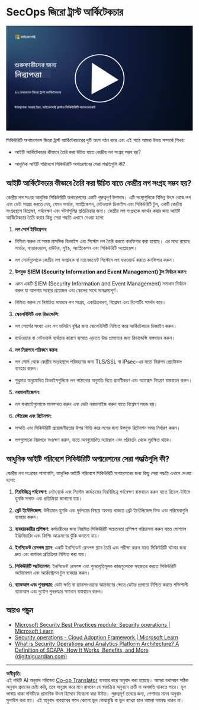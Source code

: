 <!--
CO_OP_TRANSLATOR_METADATA:
{
  "original_hash": "45bbdc114e70936816b0b3e7c40189cf",
  "translation_date": "2025-09-03T21:18:21+00:00",
  "source_file": "4.2 SecOps zero trust architecture.md",
  "language_code": "bn"
}
-->
# SecOps জিরো ট্রাস্ট আর্কিটেকচার

[![ভিডিও দেখুন](../../translated_images/4-2_placeholder.20e2345a0848364aaf73ddda28f676a3d9980843c51a0050774b268037db079d.bn.png)](https://learn-video.azurefd.net/vod/player?id=8a2c36d9-8117-4576-ad5b-787667d13603)

সিকিউরিটি অপারেশনস জিরো ট্রাস্ট আর্কিটেকচারের দুটি অংশ গঠন করে এবং এই পাঠে আমরা উভয় সম্পর্কে শিখব:

- আইটি আর্কিটেকচার কীভাবে তৈরি করা উচিত যাতে কেন্দ্রীয় লগ সংগ্রহ সম্ভব হয়?

- আধুনিক আইটি পরিবেশে সিকিউরিটি অপারেশনের সেরা পদ্ধতিগুলি কী?

## আইটি আর্কিটেকচার কীভাবে তৈরি করা উচিত যাতে কেন্দ্রীয় লগ সংগ্রহ সম্ভব হয়?

কেন্দ্রীয় লগ সংগ্রহ আধুনিক সিকিউরিটি অপারেশনের একটি গুরুত্বপূর্ণ উপাদান। এটি সংস্থাগুলিকে বিভিন্ন উৎস থেকে লগ এবং ডেটা সংগ্রহ করতে দেয়, যেমন সার্ভার, অ্যাপ্লিকেশন, নেটওয়ার্ক ডিভাইস এবং সিকিউরিটি টুল, একটি কেন্দ্রীয় সংগ্রহস্থলে বিশ্লেষণ, পর্যবেক্ষণ এবং ঘটনাগুলির প্রতিক্রিয়ার জন্য। কেন্দ্রীয় লগ সংগ্রহকে সমর্থন করার জন্য আইটি আর্কিটেকচার তৈরি করার কিছু সেরা পদ্ধতি এখানে দেওয়া হলো:

1. **লগ সোর্স ইন্টিগ্রেশন**:

- নিশ্চিত করুন যে সমস্ত প্রাসঙ্গিক ডিভাইস এবং সিস্টেম লগ তৈরি করতে কনফিগার করা হয়েছে। এর মধ্যে রয়েছে সার্ভার, ফায়ারওয়াল, রাউটার, সুইচ, অ্যাপ্লিকেশন এবং সিকিউরিটি অ্যাপ্লায়েন্স।

- লগ সোর্সগুলোকে কেন্দ্রীয় লগ সংগ্রাহক বা ম্যানেজমেন্ট সিস্টেমে লগ ফরওয়ার্ড করতে কনফিগার করুন।

2. **উপযুক্ত SIEM (Security Information and Event Management) টুল নির্বাচন করুন**:

- এমন একটি SIEM (Security Information and Event Management) সমাধান নির্বাচন করুন যা আপনার সংস্থার প্রয়োজন এবং স্কেলের সাথে সামঞ্জস্যপূর্ণ।

- নিশ্চিত করুন যে নির্বাচিত সমাধান লগ সংগ্রহ, একত্রিতকরণ, বিশ্লেষণ এবং রিপোর্টিং সমর্থন করে।

3. **স্কেলেবিলিটি এবং রিডান্ডেন্সি**:

- লগ সোর্সের সংখ্যা এবং লগ ভলিউম বৃদ্ধির জন্য স্কেলেবিলিটি নিশ্চিত করে আর্কিটেকচার ডিজাইন করুন।

- হার্ডওয়্যার বা নেটওয়ার্ক ব্যর্থতার কারণে ব্যাঘাত এড়াতে উচ্চ প্রাপ্যতার জন্য রিডান্ডেন্সি বাস্তবায়ন করুন।

4. **লগ নিরাপদে পরিবহন করুন**:

- লগ সোর্স থেকে কেন্দ্রীয় সংগ্রহস্থলে পরিবহনের জন্য TLS/SSL বা IPsec-এর মতো নিরাপদ প্রোটোকল ব্যবহার করুন।

- শুধুমাত্র অনুমোদিত ডিভাইসগুলিকে লগ পাঠানোর অনুমতি দিতে প্রমাণীকরণ এবং অ্যাক্সেস নিয়ন্ত্রণ বাস্তবায়ন করুন।

5. **নরমালাইজেশন**:

- লগ ফরম্যাটগুলোকে মানসম্মত করুন এবং ডেটা নরমালাইজ করুন যাতে বিশ্লেষণ সহজ হয়।

6. **স্টোরেজ এবং রিটেনশন**:

- সম্মতি এবং সিকিউরিটি প্রয়োজনীয়তার উপর ভিত্তি করে লগের জন্য উপযুক্ত রিটেনশন সময় নির্ধারণ করুন।

- লগগুলোকে নিরাপদে সংরক্ষণ করুন, যাতে অননুমোদিত অ্যাক্সেস এবং পরিবর্তন থেকে সুরক্ষিত থাকে।

## আধুনিক আইটি পরিবেশে সিকিউরিটি অপারেশনের সেরা পদ্ধতিগুলি কী?

কেন্দ্রীয় লগ সংগ্রহের পাশাপাশি, আধুনিক আইটি পরিবেশে সিকিউরিটি অপারেশনের জন্য কিছু সেরা পদ্ধতি এখানে দেওয়া হলো:

1. **নিরবিচ্ছিন্ন পর্যবেক্ষণ**: নেটওয়ার্ক এবং সিস্টেম কার্যক্রমের নিরবিচ্ছিন্ন পর্যবেক্ষণ বাস্তবায়ন করুন যাতে রিয়েল-টাইমে হুমকি সনাক্ত এবং প্রতিক্রিয়া জানানো যায়।

2. **থ্রেট ইন্টেলিজেন্স**: উদীয়মান হুমকি এবং দুর্বলতার বিষয়ে অবগত থাকতে থ্রেট ইন্টেলিজেন্স ফিড এবং পরিষেবাগুলি ব্যবহার করুন।

3. **ব্যবহারকারীর প্রশিক্ষণ**: কর্মচারীদের জন্য নিয়মিত সিকিউরিটি সচেতনতা প্রশিক্ষণ পরিচালনা করুন যাতে সোশ্যাল ইঞ্জিনিয়ারিং এবং ফিশিং আক্রমণের ঝুঁকি কমানো যায়।

4. **ইনসিডেন্ট রেসপন্স প্ল্যান**: একটি ইনসিডেন্ট রেসপন্স প্ল্যান তৈরি এবং পরীক্ষা করুন যাতে সিকিউরিটি ঘটনার জন্য দ্রুত এবং কার্যকর প্রতিক্রিয়া নিশ্চিত করা যায়।

5. **সিকিউরিটি অটোমেশন**: ইনসিডেন্ট রেসপন্স এবং পুনরাবৃত্তিমূলক কাজগুলোকে সহজতর করতে সিকিউরিটি অটোমেশন এবং অর্কেস্ট্রেশন টুল ব্যবহার করুন।

6. **ব্যাকআপ এবং পুনরুদ্ধার**: ডেটা ক্ষতি বা র‍্যানসমওয়্যার আক্রমণের ক্ষেত্রে ডেটার প্রাপ্যতা নিশ্চিত করতে শক্তিশালী ব্যাকআপ এবং দুর্যোগ পুনরুদ্ধার সমাধান বাস্তবায়ন করুন।

## আরও পড়ুন

- [Microsoft Security Best Practices module: Security operations | Microsoft Learn](https://learn.microsoft.com/security/operations/security-operations-videos-and-decks?WT.mc_id=academic-96948-sayoung)
- [Security operations - Cloud Adoption Framework | Microsoft Learn](https://learn.microsoft.com/azure/cloud-adoption-framework/secure/security-operations?WT.mc_id=academic-96948-sayoung)
- [What is Security Operations and Analytics Platform Architecture? A Definition of SOAPA, How It Works, Benefits, and More (digitalguardian.com)](https://www.digitalguardian.com/blog/what-security-operations-and-analytics-platform-architecture-definition-soapa-how-it-works#:~:text=All%20in%20all%2C%20security%20operations%20and%20analytics%20platform,become%20more%20efficient%20and%20operative%20with%20your%20security.)

---

**অস্বীকৃতি**:  
এই নথিটি AI অনুবাদ পরিষেবা [Co-op Translator](https://github.com/Azure/co-op-translator) ব্যবহার করে অনুবাদ করা হয়েছে। আমরা যথাসম্ভব সঠিক অনুবাদ প্রদানের চেষ্টা করি, তবে অনুগ্রহ করে মনে রাখবেন যে স্বয়ংক্রিয় অনুবাদে ত্রুটি বা অসঙ্গতি থাকতে পারে। মূল ভাষায় থাকা নথিটিকে প্রামাণিক উৎস হিসেবে বিবেচনা করা উচিত। গুরুত্বপূর্ণ তথ্যের জন্য, পেশাদার মানব অনুবাদ সুপারিশ করা হয়। এই অনুবাদ ব্যবহারের ফলে কোনো ভুল বোঝাবুঝি বা ভুল ব্যাখ্যা হলে আমরা দায়বদ্ধ থাকব না।